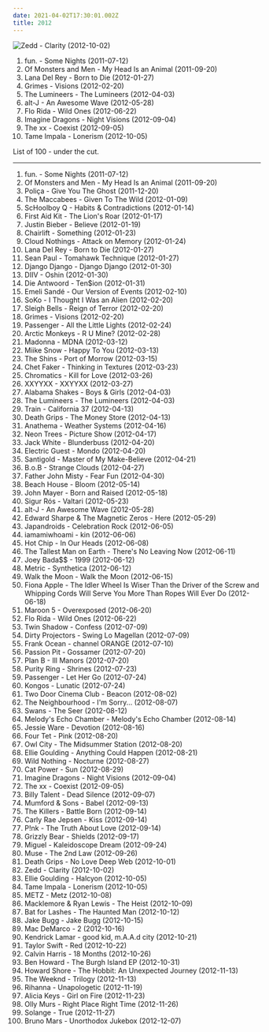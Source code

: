 ```yaml
---
date: 2021-04-02T17:30:01.002Z
title: 2012
---
```

![Zedd - Clarity (2012-10-02)](http://coverartarchive.org/release/fee67a94-3330-4b92-91dd-57d944d57e1e/11172117630-500.jpg "Zedd - Clarity (2012-10-02)")
<ol class="albums">
<li data-cover="https://via.placeholder.com/450" data-tags="2012" role="button">fun. - Some Nights (2011-07-12)</li>
<li data-cover="https://via.placeholder.com/450" data-tags="2012, indie pop" role="button">Of Monsters and Men - My Head Is an Animal (2011-09-20)</li>
<li data-cover="https://via.placeholder.com/450" data-tags="2012" role="button">Lana Del Rey - Born to Die (2012-01-27)</li>
<li data-cover="https://via.placeholder.com/450" data-tags="2012" role="button">Grimes - Visions (2012-02-20)</li>
<li data-cover="https://via.placeholder.com/450" data-tags="2012, folk" role="button">The Lumineers - The Lumineers (2012-04-03)</li>
<li data-cover="https://via.placeholder.com/450" data-tags="2012" role="button">alt-J - An Awesome Wave (2012-05-28)</li>
<li data-cover="https://via.placeholder.com/450" data-tags="2012, pop, dance, hip-hop, hip hop" role="button">Flo Rida - Wild Ones (2012-06-22)</li>
<li data-cover="https://via.placeholder.com/450" data-tags="2012" role="button">Imagine Dragons - Night Visions (2012-09-04)</li>
<li data-cover="https://via.placeholder.com/450" data-tags="2012" role="button">The xx - Coexist (2012-09-05)</li>
<li data-cover="https://via.placeholder.com/450" data-tags="2012" role="button">Tame Impala - Lonerism (2012-10-05)</li>
</ol>
List of 100 - under the cut.
<!-- more -->

_________________

<ol class="albums">
<li data-cover="https://via.placeholder.com/450" data-tags="2012" role="button">
fun. - Some Nights (2011-07-12)
</li>
<li data-cover="https://via.placeholder.com/450" data-tags="2012, indie pop" role="button">
Of Monsters and Men - My Head Is an Animal (2011-09-20)
</li>
<li data-cover="https://via.placeholder.com/450" data-tags="2012" role="button">
Poliça - Give You The Ghost (2011-12-20)
</li>
<li data-cover="https://via.placeholder.com/450" data-tags="2012, indie rock" role="button">
The Maccabees - Given To The Wild (2012-01-09)
</li>
<li data-cover="https://via.placeholder.com/450" data-tags="2012" role="button">
ScHoolboy Q - Habits & Contradictions (2012-01-14)
</li>
<li data-cover="https://via.placeholder.com/450" data-tags="2012" role="button">
First Aid Kit - The Lion's Roar (2012-01-17)
</li>
<li data-cover="https://via.placeholder.com/450" data-tags="2012, pop, justin bieber" role="button">
Justin Bieber - Believe (2012-01-19)
</li>
<li data-cover="https://via.placeholder.com/450" data-tags="2012" role="button">
Chairlift - Something (2012-01-23)
</li>
<li data-cover="https://via.placeholder.com/450" data-tags="2012" role="button">
Cloud Nothings - Attack on Memory (2012-01-24)
</li>
<li data-cover="https://via.placeholder.com/450" data-tags="2012" role="button">
Lana Del Rey - Born to Die (2012-01-27)
</li>
<li data-cover="https://via.placeholder.com/450" data-tags="2012" role="button">
Sean Paul - Tomahawk Technique (2012-01-27)
</li>
<li data-cover="https://via.placeholder.com/450" data-tags="2012" role="button">
Django Django - Django Django (2012-01-30)
</li>
<li data-cover="https://via.placeholder.com/450" data-tags="2012, shoegaze" role="button">
DIIV - Oshin (2012-01-30)
</li>
<li data-cover="https://via.placeholder.com/450" data-tags="2012" role="button">
Die Antwoord - Ten$ion (2012-01-31)
</li>
<li data-cover="https://via.placeholder.com/450" data-tags="2012, soul" role="button">
Emeli Sandé - Our Version of Events (2012-02-10)
</li>
<li data-cover="https://via.placeholder.com/450" data-tags="2012" role="button">
SoKo - I Thought I Was an Alien (2012-02-20)
</li>
<li data-cover="https://via.placeholder.com/450" data-tags="2012" role="button">
Sleigh Bells - Reign of Terror (2012-02-20)
</li>
<li data-cover="https://via.placeholder.com/450" data-tags="2012" role="button">
Grimes - Visions (2012-02-20)
</li>
<li data-cover="https://via.placeholder.com/450" data-tags="2012" role="button">
Passenger - All the Little Lights (2012-02-24)
</li>
<li data-cover="https://via.placeholder.com/450" data-tags="2012" role="button">
Arctic Monkeys - R U Mine? (2012-02-28)
</li>
<li data-cover="https://via.placeholder.com/450" data-tags="2012, pop" role="button">
Madonna - MDNA (2012-03-12)
</li>
<li data-cover="https://via.placeholder.com/450" data-tags="2012" role="button">
Miike Snow - Happy To You (2012-03-13)
</li>
<li data-cover="https://via.placeholder.com/450" data-tags="2012" role="button">
The Shins - Port of Morrow (2012-03-15)
</li>
<li data-cover="https://via.placeholder.com/450" data-tags="2012" role="button">
Chet Faker - Thinking in Textures (2012-03-23)
</li>
<li data-cover="https://via.placeholder.com/450" data-tags="2012" role="button">
Chromatics - Kill for Love (2012-03-26)
</li>
<li data-cover="https://via.placeholder.com/450" data-tags="2012, downtempo" role="button">
XXYYXX - XXYYXX (2012-03-27)
</li>
<li data-cover="https://via.placeholder.com/450" data-tags="2012" role="button">
Alabama Shakes - Boys & Girls (2012-04-03)
</li>
<li data-cover="https://via.placeholder.com/450" data-tags="2012, folk" role="button">
The Lumineers - The Lumineers (2012-04-03)
</li>
<li data-cover="https://via.placeholder.com/450" data-tags="2012" role="button">
Train - California 37 (2012-04-13)
</li>
<li data-cover="https://via.placeholder.com/450" data-tags="2012" role="button">
Death Grips - The Money Store (2012-04-13)
</li>
<li data-cover="https://via.placeholder.com/450" data-tags="2012, progressive rock" role="button">
Anathema - Weather Systems (2012-04-16)
</li>
<li data-cover="https://via.placeholder.com/450" data-tags="2012" role="button">
Neon Trees - Picture Show (2012-04-17)
</li>
<li data-cover="https://via.placeholder.com/450" data-tags="2012" role="button">
Jack White - Blunderbuss (2012-04-20)
</li>
<li data-cover="https://via.placeholder.com/450" data-tags="2012" role="button">
Electric Guest - Mondo (2012-04-20)
</li>
<li data-cover="https://via.placeholder.com/450" data-tags="2012" role="button">
Santigold - Master of My Make-Believe (2012-04-21)
</li>
<li data-cover="https://via.placeholder.com/450" data-tags="2012" role="button">
B.o.B - Strange Clouds (2012-04-27)
</li>
<li data-cover="https://via.placeholder.com/450" data-tags="2012" role="button">
Father John Misty - Fear Fun (2012-04-30)
</li>
<li data-cover="https://via.placeholder.com/450" data-tags="2012" role="button">
Beach House - Bloom (2012-05-14)
</li>
<li data-cover="https://via.placeholder.com/450" data-tags="2012" role="button">
John Mayer - Born and Raised (2012-05-18)
</li>
<li data-cover="https://via.placeholder.com/450" data-tags="2012, ambient, post-rock" role="button">
Sigur Rós - Valtari (2012-05-23)
</li>
<li data-cover="https://via.placeholder.com/450" data-tags="2012" role="button">
alt-J - An Awesome Wave (2012-05-28)
</li>
<li data-cover="https://via.placeholder.com/450" data-tags="2012" role="button">
Edward Sharpe & The Magnetic Zeros - Here (2012-05-29)
</li>
<li data-cover="http://coverartarchive.org/release/149812f7-28a5-4960-ad49-0b647cdb978e/1076686535-500.jpg" data-tags="2012" role="button">
Japandroids - Celebration Rock (2012-06-05)
</li>
<li data-cover="https://via.placeholder.com/450" data-tags="2012" role="button">
iamamiwhoami - kin (2012-06-06)
</li>
<li data-cover="https://via.placeholder.com/450" data-tags="2012" role="button">
Hot Chip - In Our Heads (2012-06-08)
</li>
<li data-cover="https://via.placeholder.com/450" data-tags="2012" role="button">
The Tallest Man on Earth - There's No Leaving Now (2012-06-11)
</li>
<li data-cover="https://via.placeholder.com/450" data-tags="2012" role="button">
Joey Bada$$ - 1999 (2012-06-12)
</li>
<li data-cover="https://via.placeholder.com/450" data-tags="2012" role="button">
Metric - Synthetica (2012-06-12)
</li>
<li data-cover="https://via.placeholder.com/450" data-tags="indie" role="button">
Walk the Moon - Walk the Moon (2012-06-15)
</li>
<li data-cover="https://via.placeholder.com/450" data-tags="2012" role="button">
Fiona Apple - The Idler Wheel Is Wiser Than the Driver of the Screw and Whipping Cords Will Serve You More Than Ropes Will Ever Do (2012-06-18)
</li>
<li data-cover="https://via.placeholder.com/450" data-tags="2012" role="button">
Maroon 5 - Overexposed (2012-06-20)
</li>
<li data-cover="https://via.placeholder.com/450" data-tags="2012, pop, dance, hip-hop, hip hop" role="button">
Flo Rida - Wild Ones (2012-06-22)
</li>
<li data-cover="https://via.placeholder.com/450" data-tags="2012" role="button">
Twin Shadow - Confess (2012-07-09)
</li>
<li data-cover="https://via.placeholder.com/450" data-tags="2012" role="button">
Dirty Projectors - Swing Lo Magellan (2012-07-09)
</li>
<li data-cover="https://via.placeholder.com/450" data-tags="2012" role="button">
Frank Ocean - channel ORANGE (2012-07-10)
</li>
<li data-cover="https://via.placeholder.com/450" data-tags="2012" role="button">
Passion Pit - Gossamer (2012-07-20)
</li>
<li data-cover="https://via.placeholder.com/450" data-tags="2012, hip-hop" role="button">
Plan B - Ill Manors (2012-07-20)
</li>
<li data-cover="https://via.placeholder.com/450" data-tags="2012" role="button">
Purity Ring - Shrines (2012-07-23)
</li>
<li data-cover="https://via.placeholder.com/450" data-tags="2012, indie" role="button">
Passenger - Let Her Go (2012-07-24)
</li>
<li data-cover="https://via.placeholder.com/450" data-tags="2012" role="button">
Kongos - Lunatic (2012-07-24)
</li>
<li data-cover="https://via.placeholder.com/450" data-tags="2012" role="button">
Two Door Cinema Club - Beacon (2012-08-02)
</li>
<li data-cover="https://via.placeholder.com/450" data-tags="2012, indie pop" role="button">
The Neighbourhood - I'm Sorry... (2012-08-07)
</li>
<li data-cover="https://via.placeholder.com/450" data-tags="2012, post-rock" role="button">
Swans - The Seer (2012-08-12)
</li>
<li data-cover="https://via.placeholder.com/450" data-tags="dream pop, 2012" role="button">
Melody's Echo Chamber - Melody's Echo Chamber (2012-08-14)
</li>
<li data-cover="https://via.placeholder.com/450" data-tags="2012" role="button">
Jessie Ware - Devotion (2012-08-16)
</li>
<li data-cover="https://via.placeholder.com/450" data-tags="2012, idm" role="button">
Four Tet - Pink (2012-08-20)
</li>
<li data-cover="https://via.placeholder.com/450" data-tags="2012" role="button">
Owl City - The Midsummer Station (2012-08-20)
</li>
<li data-cover="https://via.placeholder.com/450" data-tags="2012" role="button">
Ellie Goulding - Anything Could Happen (2012-08-21)
</li>
<li data-cover="https://via.placeholder.com/450" data-tags="2012, dream pop" role="button">
Wild Nothing - Nocturne (2012-08-27)
</li>
<li data-cover="https://via.placeholder.com/450" data-tags="2012" role="button">
Cat Power - Sun (2012-08-29)
</li>
<li data-cover="https://via.placeholder.com/450" data-tags="2012" role="button">
Imagine Dragons - Night Visions (2012-09-04)
</li>
<li data-cover="https://via.placeholder.com/450" data-tags="2012" role="button">
The xx - Coexist (2012-09-05)
</li>
<li data-cover="https://via.placeholder.com/450" data-tags="2012, alternative rock, punk rock" role="button">
Billy Talent - Dead Silence (2012-09-07)
</li>
<li data-cover="https://via.placeholder.com/450" data-tags="2012" role="button">
Mumford & Sons - Babel (2012-09-13)
</li>
<li data-cover="https://via.placeholder.com/450" data-tags="2012" role="button">
The Killers - Battle Born (2012-09-14)
</li>
<li data-cover="https://via.placeholder.com/450" data-tags="2012" role="button">
Carly Rae Jepsen - Kiss (2012-09-14)
</li>
<li data-cover="https://via.placeholder.com/450" data-tags="2012" role="button">
P!nk - The Truth About Love (2012-09-14)
</li>
<li data-cover="https://via.placeholder.com/450" data-tags="2012" role="button">
Grizzly Bear - Shields (2012-09-17)
</li>
<li data-cover="https://via.placeholder.com/450" data-tags="2012" role="button">
Miguel - Kaleidoscope Dream (2012-09-24)
</li>
<li data-cover="https://via.placeholder.com/450" data-tags="2012, alternative rock" role="button">
Muse - The 2nd Law (2012-09-26)
</li>
<li data-cover="https://via.placeholder.com/450" data-tags="2012" role="button">
Death Grips - No Love Deep Web (2012-10-01)
</li>
<li data-cover="http://coverartarchive.org/release/fee67a94-3330-4b92-91dd-57d944d57e1e/11172117630-500.jpg" data-tags="2012, electro house, house" role="button">
Zedd - Clarity (2012-10-02)
</li>
<li data-cover="https://via.placeholder.com/450" data-tags="2012" role="button">
Ellie Goulding - Halcyon (2012-10-05)
</li>
<li data-cover="https://via.placeholder.com/450" data-tags="2012" role="button">
Tame Impala - Lonerism (2012-10-05)
</li>
<li data-cover="https://via.placeholder.com/450" data-tags="2012, noise rock" role="button">
METZ - Metz (2012-10-08)
</li>
<li data-cover="https://via.placeholder.com/450" data-tags="2012" role="button">
Macklemore & Ryan Lewis - The Heist (2012-10-09)
</li>
<li data-cover="https://via.placeholder.com/450" data-tags="2012" role="button">
Bat for Lashes - The Haunted Man (2012-10-12)
</li>
<li data-cover="https://via.placeholder.com/450" data-tags="2012" role="button">
Jake Bugg - Jake Bugg (2012-10-15)
</li>
<li data-cover="https://via.placeholder.com/450" data-tags="2012, indie pop, jangle pop" role="button">
Mac DeMarco - 2 (2012-10-16)
</li>
<li data-cover="https://via.placeholder.com/450" data-tags="2012, hip hop" role="button">
Kendrick Lamar - good kid, m.A.A.d city (2012-10-21)
</li>
<li data-cover="https://via.placeholder.com/450" data-tags="2012, pop, country" role="button">
Taylor Swift - Red (2012-10-22)
</li>
<li data-cover="https://via.placeholder.com/450" data-tags="2012" role="button">
Calvin Harris - 18 Months (2012-10-26)
</li>
<li data-cover="https://via.placeholder.com/450" data-tags="2012" role="button">
Ben Howard - The Burgh Island EP (2012-10-31)
</li>
<li data-cover="https://via.placeholder.com/450" data-tags="2012" role="button">
Howard Shore - The Hobbit: An Unexpected Journey (2012-11-13)
</li>
<li data-cover="https://via.placeholder.com/450" data-tags="2012" role="button">
The Weeknd - Trilogy (2012-11-13)
</li>
<li data-cover="https://via.placeholder.com/450" data-tags="2012, pop" role="button">
Rihanna - Unapologetic (2012-11-19)
</li>
<li data-cover="https://via.placeholder.com/450" data-tags="2012" role="button">
Alicia Keys - Girl on Fire (2012-11-23)
</li>
<li data-cover="https://via.placeholder.com/450" data-tags="2012" role="button">
Olly Murs - Right Place Right Time (2012-11-26)
</li>
<li data-cover="https://via.placeholder.com/450" data-tags="2012, soul" role="button">
Solange - True (2012-11-27)
</li>
<li data-cover="https://via.placeholder.com/450" data-tags="2012" role="button">
Bruno Mars - Unorthodox Jukebox (2012-12-07)
</li>
</ol>